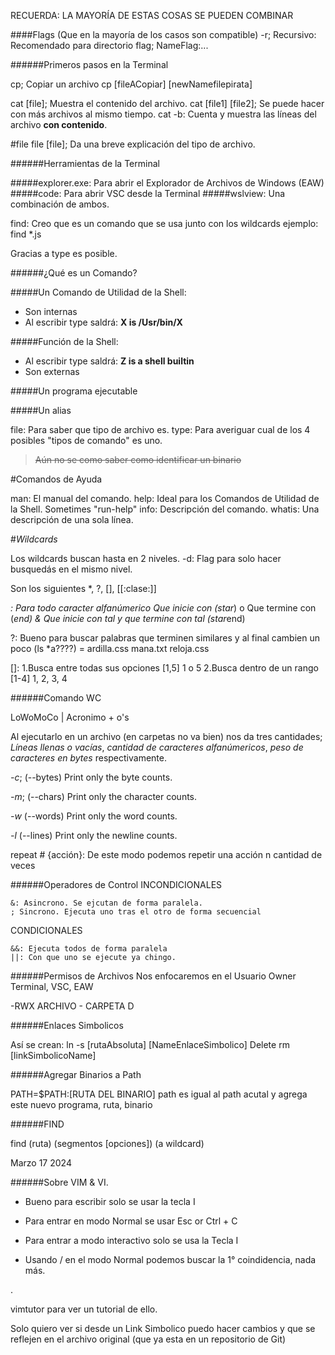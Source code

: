 RECUERDA: LA MAYORÍA DE ESTAS COSAS SE PUEDEN COMBINAR



####Flags (Que en la mayoría de los casos son compatible)
	-r; Recursivo: Recomendado para directorio
	flag; NameFlag:...


######Primeros pasos en la Terminal

cp; Copiar un archivo
	cp [fileACopiar] [newNamefilepirata]
	

cat [file]; Muestra el contenido del archivo. 
cat [file1] [file2]; Se puede hacer con más archivos al mismo tiempo. 
cat -b: Cuenta y muestra las líneas del archivo **con contenido**.


#file
file [file]; Da una breve explicación del tipo de archivo.

######Herramientas de la Terminal

#####explorer.exe:
	Para abrir el Explorador de Archivos de Windows (EAW) 
#####code:
	Para abrir VSC desde la Terminal
#####wslview:
	Una combinación de ambos.

find: Creo que es un comando que se usa junto con los wildcards
        ejemplo: find *.js



Gracias a type es posible.

######¿Qué es un Comando?

#####Un Comando de Utilidad de la Shell:
- Son internas
- Al escribir type saldrá: **X is /Usr/bin/X**

#####Función de la Shell:
- Al escribir type saldrá: **Z is a shell builtin**
- Son externas

#####Un programa ejecutable

#####Un alias








file: Para saber que tipo de archivo es.
type: Para averiguar cual de los 4 posibles "tipos de comando" es uno.
> ~~Aún no se como saber como identificar un binario~~
















#Comandos de Ayuda

man: El manual del comando. 
help: Ideal para los Comandos de Utilidad de la Shell. Sometimes "run-help"
info: Descripción del comando. 
whatis: Una descripción de una sola línea. 













#*Wildcards*

Los wildcards buscan hasta en 2 niveles. 
-d: Flag para solo hacer busquedás en el mismo nivel.

Son los siguientes *, ?, [], [[:clase:]]

*: Para todo caracter alfanúmerico Que inicie con (star*) o Que termine con (*end) & Que inicie con tal y que termine con tal (star*end)

?: Bueno para buscar palabras que terminen similares y al final cambien un poco (ls *a????) = ardilla.css mana.txt reloja.css

[]: 1.Busca entre todas sus opciones [1,5] 1 o 5  2.Busca dentro de un rango [1-4] 1, 2, 3, 4









######Comando WC

LoWoMoCo | Acronimo + o's

Al ejecutarlo en un archivo (en carpetas no va bien) nos da tres cantidades; *Líneas llenas o vacías*, *cantidad de caracteres alfanúmericos*, *peso de caracteres en bytes* respectivamente.

*-c*; (--bytes)
     Print only the byte counts.

*-m*; (--chars)
     Print only the character counts.

*-w* (--words)
     Print only the word counts.

*-l* (--lines)
	Print only the newline counts.



repeat # {acción}:
	De este modo podemos repetir una acción n cantidad de veces












######Operadores de Control
   INCONDICIONALES

	&: Asincrono. Se ejcutan de forma paralela. 
	; Sincrono. Ejecuta uno tras el otro de forma secuencial
   CONDICIONALES 

	&&: Ejecuta todos de forma paralela
	||: Con que uno se ejecute ya chingo.














######Permisos de Archivos
Nos enfocaremos en el Usuario Owner                Terminal, VSC, EAW

-RWX          ARCHIVO -        CARPETA D










######Enlaces Simbolicos

Así se crean: 
	ln -s [rutaAbsoluta] [NameEnlaceSimbolico]
Delete
	rm [linkSimbolicoName]






######Agregar Binarios a Path

PATH=$PATH:[RUTA DEL BINARIO]
path es igual al path acutal y agrega este nuevo programa, ruta, binario




######FIND

find (ruta) (segmentos [opciones]) (a wildcard)




Marzo 17 2024 
 
######Sobre VIM & VI.

- Bueno para escribir solo se usar la tecla I
- Para entrar en modo Normal se usar Esc or Ctrl + C
- Para entrar a modo interactivo solo se usa la Tecla I

- Usando / en el modo Normal podemos buscar la 1° coindidencia, nada más.





.

vimtutor para ver un tutorial de ello.



Solo quiero ver si desde un Link Simbolico puedo hacer cambios y que se reflejen en el archivo original (que ya esta en un repositorio de Git)

